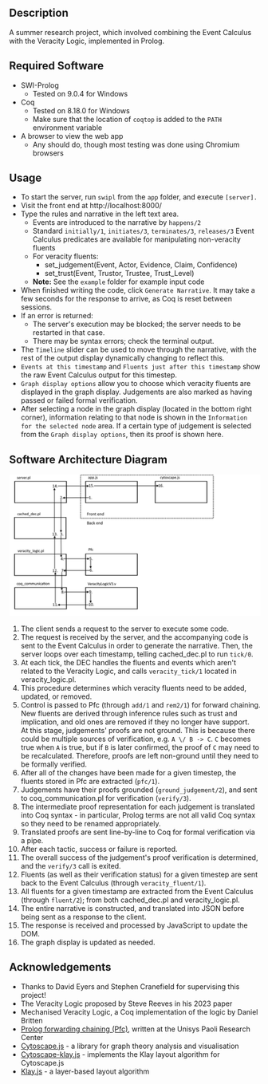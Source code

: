 ## Description
A summer research project, which involved combining the Event Calculus with the Veracity Logic, implemented in Prolog.

## Required Software
- SWI-Prolog
    - Tested on 9.0.4 for Windows
- Coq
    - Tested on 8.18.0 for Windows
    - Make sure that the location of `coqtop` is added to the `PATH` environment variable
- A browser to view the web app
    - Any should do, though most testing was done using Chromium browsers

## Usage
- To start the server, run `swipl` from the `app` folder, and execute `[server].`
- Visit the front end at http://localhost:8000/
- Type the rules and narrative in the left text area.
    - Events are introduced to the narrative by `happens/2`
    - Standard `initially/1`, `initiates/3`, `terminates/3`, `releases/3` Event Calculus predicates are available for manipulating non-veracity fluents
    - For veracity fluents:
        - set_judgement(Event, Actor, Evidence, Claim, Confidence)
        - set_trust(Event, Trustor, Trustee, Trust_Level)
    - **Note:** See the `example` folder for example input code
- When finished writing the code, click `Generate Narrative`. It may take a few seconds for the response to arrive, as Coq is reset between sessions.
- If an error is returned:
    - The server's execution may be blocked; the server needs to be restarted in that case.
    - There may be syntax errors; check the terminal output.
- The `Timeline` slider can be used to move through the narrative, with the rest of the output display dynamically changing to reflect this.
- `Events at this timestamp` and `Fluents just after this timestamp` show the raw Event Calculus output for this timestep.
- `Graph display options` allow you to choose which veracity fluents are displayed in the graph display. Judgements are also marked as having passed or failed formal verification.
- After selecting a node in the graph display (located in the bottom right corner), information relating to that node is shown in the `Information for the selected node` area. If a certain type of judgement is selected from the `Graph display options`, then its proof is shown here.

## Software Architecture Diagram
![Depiction of software architecture](architecture.png)
1. The client sends a request to the server to execute some code.
2. The request is received by the server, and the accompanying code is sent to the Event Calculus in order to generate the narrative. Then, the server loops over each timestamp, telling cached_dec.pl to run `tick/0`.
3. At each tick, the DEC handles the fluents and events which aren't related to the Veracity Logic, and calls `veracity_tick/1` located in veracity_logic.pl.
4. This procedure determines which veracity fluents need to be added, updated, or removed.
5. Control is passed to Pfc (through `add/1` and `rem2/1`) for forward chaining. New fluents are derived through inference rules such as trust and implication, and old ones are removed if they no longer have support. <br> At this stage, judgements' proofs are not ground. This is because there could be multiple sources of verification, e.g. `A \/ B -> C`. `C` becomes true when `A` is true, but if `B` is later confirmed, the proof of `C` may need to be recalculated. Therefore, proofs are left non-ground until they need to be formally verified.
6. After all of the changes have been made for a given timestep, the fluents stored in Pfc are extracted (`pfc/1`).
7. Judgements have their proofs grounded (`ground_judgement/2`), and sent to coq_communication.pl for verification (`verify/3`).
8. The intermediate proof representation for each judgement is translated into Coq syntax - in particular, Prolog terms are not all valid Coq syntax so they need to be renamed appropriately.
9. Translated proofs are sent line-by-line to Coq for formal verification via a pipe.
10. After each tactic, success or failure is reported.
11. The overall success of the judgement's proof verification is determined, and the `verify/3` call is exited.
12. Fluents (as well as their verification status) for a given timestep are sent back to the Event Calculus (through `veracity_fluent/1`).
13. All fluents for a given timestamp are extracted from the Event Calculus (through `fluent/2`); from both cached_dec.pl and veracity_logic.pl.
14. The entire narrative is constructed, and translated into JSON before being sent as a response to the client.
15. The response is received and processed by JavaScript to update the DOM.
16. The graph display is updated as needed.

## Acknowledgements
- Thanks to David Eyers and Stephen Cranefield for supervising this project!
- The Veracity Logic proposed by Steve Reeves in his 2023 paper
- Mechanised Veracity Logic, a Coq implementation of the logic by Daniel Britten
- [Prolog forwarding chaining (Pfc)](https://github.com/finin/pfc), written at the Unisys Paoli Research Center
- [Cytoscape.js](https://js.cytoscape.org/) - a library for graph theory analysis and visualisation
- [Cytoscape-klay.js](https://github.com/cytoscape/cytoscape.js-klay) - implements the Klay layout algorithm for Cytoscape.js
- [Klay.js](https://github.com/kieler/klayjs) - a layer-based layout algorithm